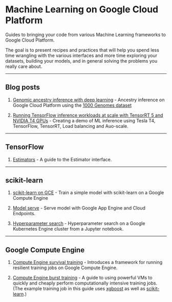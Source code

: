 # Machine Learning on Google Cloud Platform

Guides to bringing your code from various Machine Learning frameworks
to Google Cloud Platform.

The goal is to present recipes and practices that will help you spend
less time wrangling with the various interfaces and more time exploring your
datasets, building your models, and in general solving the problems you
really care about.

- - -

## Blog posts

1. [Genomic ancestry inference with deep learning](https://cloud.google.com/blog/big-data/2017/09/genomic-ancestry-inference-with-deep-learning) - Ancestry inference on Google Cloud Platform using the [1000 Genomes dataset](https://cloud.google.com/genomics/data/1000-genomes)

2. [Running TensorFlow inference workloads at scale with TensorRT 5 and NVIDIA T4 GPUs](https://cloud.google.com/blog/products/ai-machine-learning/running-tensorflow-inference-workloads-at-scale-with-tensorrt-5-and-nvidia-t4-gpus) - Creating a demo of ML inference using Tesla T4, TensorFlow, TensorRT, Load balancing and Auo-scale.

- - -

## TensorFlow

1. [Estimators](tensorflow/tf-estimators.ipynb) - A guide to the Estimator
   interface.


- - -

## scikit-learn

1. [scikit-learn on GCE](sklearn/titanic) - Train a simple model with scikit-learn on a Google Compute Engine

2. [Model serve](sklearn/gae_serve) - Serve model with Google App Engine and Cloud Endpoints.

3. [Hyperparameter search](sklearn/hpsearch) - Hyperparameter search on a Google Kubernetes Engine cluster from a Jupyter notebook.

- - -

## Google Compute Engine

1. [Compute Engine survival training](gce/survival-training/README.md) - Introduces a framework for running resilient training jobs on Google Compute Engine.

1. [Compute Engine burst training](gce/burst-training/README.md) - A guide to
   using powerful VMs to quickly and cheaply perform computationally intensive
   training jobs. (The example training job in this guide uses
   [xgboost](https://github.com/dmlc/xgboost) as well as
   [scikit-learn](http://scikit-learn.org/stable/).)
